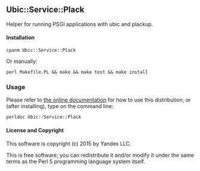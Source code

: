 Ubic::Service::Plack
--------------------

Helper for running PSGI applications with ubic and plackup.

#### Installation ####

    cpanm Ubic::Service::Plack

Or manually:

    perl Makefile.PL && make && make test && make install

### Usage ###

Please refer to [the online documentation](https://metacpan.org/pod/Ubic::Service::Plack)
for how to use this distribution, or (after installing), type on the command line:

    perldoc Ubic::Service::Plack

#### License and Copyright ####

This software is copyright (c) 2015 by Yandex LLC.

This is free software; you can redistribute it and/or modify it under
the same terms as the Perl 5 programming language system itself.

